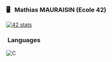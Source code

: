 ### :desktop_computer: &nbsp; Mathias MAURAISIN (Ecole 42)

[![42 stats](https://badge42.herokuapp.com/api/stats/mamaurai?darkmode=true)](https://github.com/JaeSeoKim/badge42)

### &nbsp;Languages
![C](https://img.shields.io/badge/C-00599C?style=for-the-badge&logo=c&logoColor=white)
